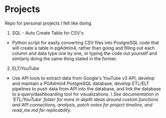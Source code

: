 # Projects
Repo for personal projects I felt like doing.

1. SQL - Auto Create Table for CSV's
- Python script for easily converting CSV files into PostgreSQL code that will create a table in pgAdmin4, rather than going and filling out each column and data type one by one, or typing the code out yourself and similarly doing the same thing stated in the former.

2. ELT/YouTube
- Use API tools to extract data from Google's YouTube v3 API, develop and maintain a PGAdmin4 PostgreSQL database, develop ETL/ELT pipelines to push data from API into the database, and link the database to a query/dashboarding tool for visualizations. \ *See documentation in 'ETL/YouTube' folder for more in depth ideas around custom functions and API connections, analysis, patch notes for project timeline, and read_me.md for replicability.*
